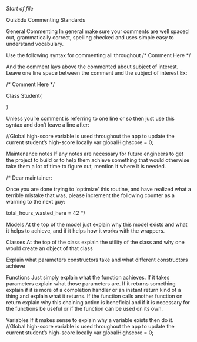 *Start of file*

QuizEdu Commenting Standards

General Commenting
In general make sure your comments are well spaced out, grammatically correct, spelling checked and uses simple easy to understand vocabulary.

Use the following syntax for commenting all throughout
/*
Comment Here
*/

And the comment lays above the commented about subject of interest. Leave one line space between the comment and the subject of interest  Ex:

/*
Comment Here
*/

Class Student{

}

Unless you’re comment is referring to one line or so then just use this syntax and don’t leave a line after:

//Global high-score variable is used throughout the app to update the current student’s high-score locally
var globalHighscore = 0;


Maintenance notes
If any notes are necessary for future engineers to get the project to build or to help them achieve something that would otherwise take them a lot of time to figure out, mention it where it is needed.

/*
Dear maintainer:
 
Once you are done trying to 'optimize' this routine,
and have realized what a terrible mistake that was,
please increment the following counter as a warning
to the next guy:
 
total_hours_wasted_here = 42
*/


Models
At the top of the model just explain why this model exists and what it helps to achieve, and if it helps how it works with the wrappers.

Classes
At the top of the class explain the utility of the class and why one would create an object of that class

Explain what parameters constructors take and what different constructors achieve

Functions
Just simply explain what the function achieves. If it takes parameters explain what those parameters are. If it returns something explain if it is more of a completion handler or an instant return kind of a thing and explain what it returns. If the function calls another function on return explain why this chaining action is beneficial and if it is necessary for the functions be useful or if the function can be used on its own. 

Variables
If it makes sense to explain why a variable exists then do it.
//Global high-score variable is used throughout the app to update the current student’s high-score locally
var globalHighscore = 0;
